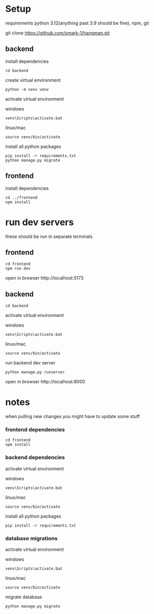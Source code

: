 # Setup
requirements python 3.12(anything past 3.9 should be fine), npm, git

git clone https://github.com/smark-1/hangman.git

## backend
install dependencies

    cd backend

create virtual environment

    python -m venv venv

activate virtual environment

windows 

    venv\Scripts\activate.bat
linux/mac

    source venv/bin/activate

install all python packages

    pip install -r requirements.txt
    python manage.py migrate

## frontend
install dependencies

    cd ../frontend
    npm install

# run dev servers
these should be run in separate terminals
## frontend

    cd frontend
    npm run dev

open in browser http://localhost:5173
## backend

    cd backend

activate virtual environment

windows

    venv\Scripts\activate.bat
linux/mac

    source venv/bin/activate
run backend dev server

    python manage.py runserver

open in browser http://localhost:8000

# notes
when pulling new changes you might have to update some stuff
### frontend dependencies

    cd frontend
    npm install
### backend dependencies
activate virtual environment

windows

    venv\Scripts\activate.bat
linux/mac
    
    source venv/bin/activate

install all python packages

    pip install -r requirements.txt

### database migrations
activate virtual environment

windows

    venv\Scripts\activate.bat
linux/mac

    source venv/bin/activate

migrate database

    python manage.py migrate
